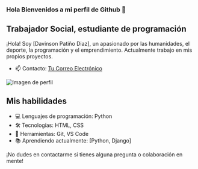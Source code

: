 ### Hola Bienvenidos a mi perfil de Github 👋

## Trabajador Social, estudiante de programación

¡Hola! Soy [Davinson Patiño Diaz], un apasionado por las humanidades, el deporte, la programación y el emprendimiento. Actualmente trabajo en mis propios proyectos.
- 📫 Contacto: [Tu Correo Electrónico](davinsonpdiaz@gmail.com)

![Imagen de perfil](C:/Users/Davinson/Downloads/page-header.jpg)

## Mis habilidades

- 💻 Lenguajes de programación: Python
- 🛠️ Tecnologías: HTML, CSS
- 🔧 Herramientas: Git, VS Code
- 📚 Aprendiendo actualmente: [Python, Django]

¡No dudes en contactarme si tienes alguna pregunta o colaboración en mente!
